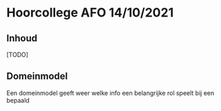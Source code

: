 # Hoorcollege AFO 14/10/2021

## Inhoud

[TODO]

## Domeinmodel

Een domeinmodel geeft weer welke info een belangrijke rol speelt bij een bepaald 